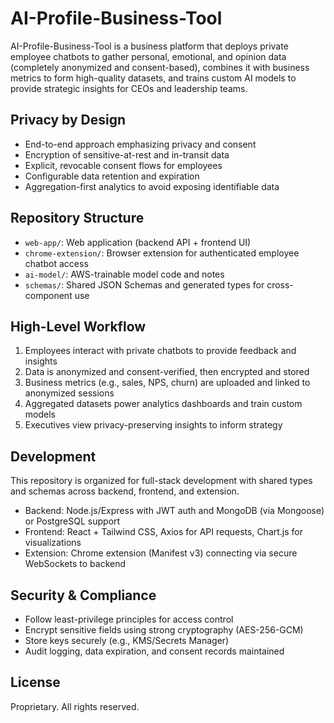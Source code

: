 # AI-Profile-Business-Tool

AI-Profile-Business-Tool is a business platform that deploys private employee chatbots to gather personal, emotional, and opinion data (completely anonymized and consent-based), combines it with business metrics to form high-quality datasets, and trains custom AI models to provide strategic insights for CEOs and leadership teams.

## Privacy by Design
- End-to-end approach emphasizing privacy and consent
- Encryption of sensitive-at-rest and in-transit data
- Explicit, revocable consent flows for employees
- Configurable data retention and expiration
- Aggregation-first analytics to avoid exposing identifiable data

## Repository Structure
- `web-app/`: Web application (backend API + frontend UI)
- `chrome-extension/`: Browser extension for authenticated employee chatbot access
- `ai-model/`: AWS-trainable model code and notes
- `schemas/`: Shared JSON Schemas and generated types for cross-component use

## High-Level Workflow
1. Employees interact with private chatbots to provide feedback and insights
2. Data is anonymized and consent-verified, then encrypted and stored
3. Business metrics (e.g., sales, NPS, churn) are uploaded and linked to anonymized sessions
4. Aggregated datasets power analytics dashboards and train custom models
5. Executives view privacy-preserving insights to inform strategy

## Development
This repository is organized for full-stack development with shared types and schemas across backend, frontend, and extension.

- Backend: Node.js/Express with JWT auth and MongoDB (via Mongoose) or PostgreSQL support
- Frontend: React + Tailwind CSS, Axios for API requests, Chart.js for visualizations
- Extension: Chrome extension (Manifest v3) connecting via secure WebSockets to backend

## Security & Compliance
- Follow least-privilege principles for access control
- Encrypt sensitive fields using strong cryptography (AES-256-GCM)
- Store keys securely (e.g., KMS/Secrets Manager)
- Audit logging, data expiration, and consent records maintained

## License
Proprietary. All rights reserved.
